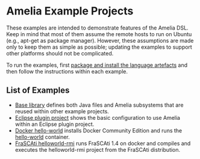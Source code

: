 # Amelia Example Projects

These examples are intended to demonstrate features of the Amelia DSL. Keep in mind that most of them assume the remote hosts to run on Ubuntu (e.g., apt-get as package manager). However, these assumptions are made only to keep them as simple as possible; updating the examples to support other platforms should not be complicated.

To run the examples, first [package and install the language artefacts](/README.md#compiling-from-sources) and then follow the instructions within each example.

## List of Examples

- [Base library](base) defines both Java files and Amelia subsystems that are reused within other example projects.
- [Eclipse plugin project](eclipse-plugin-project) shows the basic configuration to use Amelia within an Eclipse plugin project.
- [Docker hello-world](docker-hello-world) installs Docker Community Edition and runs the [hello-world](https://hub.docker.com/_/hello-world/) container.
- [FraSCAti helloworld-rmi](frascati-helloworld-rmi) runs FraSCAti 1.4 on docker and compiles and executes the helloworld-rmi project from the FraSCAti distribution.
